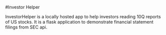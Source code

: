 #Investor Helper

InvestorHelper is a locally hosted app to help investors reading 10Q reports of US stocks. It is a flask application to demonstrate financial statement filings from SEC api.
